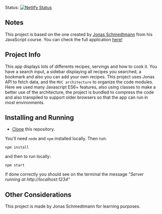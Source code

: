 Status: [![Netlify Status](https://api.netlify.com/api/v1/badges/4c6f6851-6a3c-4de4-bfef-30393ee3f119/deploy-status)](https://app.netlify.com/sites/forkify-joaobraun/deploys)

## Notes

This project is based on the one created by <a href="https://github.com/jonasschmedtmann">Jonas Schmedtmann</a> from his JavaScript course. You can check the full application <a href="https://forkify-joaobraun.netlify.app">here!</a>

## Project Info

This app displays lots of differents recipes, servings and how to cook it. You have a search input, a sidebar displaying all recipes you searched, a bookmark and also you can add your own recipes. This project uses Jonas API to fetch data, and the ```MVC architecture``` to organize the code modules. Here we used many Javascript ES6+ features, also using classes to make a better use of the architecture, the project is bundled to compress the code and also transpiled to support older browsers so that the app can run in most environments.

## Installing and Running

- <a href="https://docs.github.com/pt/repositories/creating-and-managing-repositories/cloning-a-repository">Clone</a> this repository.

You'll need ```node``` and ```npm``` installed locally. Then run:

```
npm install
```
and then to run locally:

```
npm start
````
if done correctly you should see on the terminal the message *"Server running at http://localhost:1234"*

## Other Considerations

This project is made by Jonas Schmedtmann for learning purposes.
